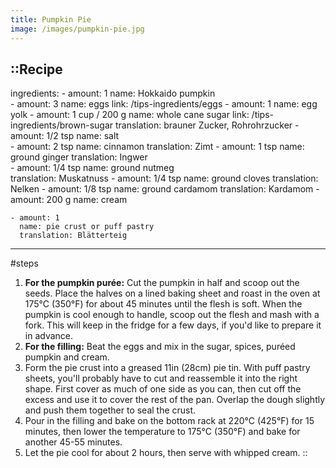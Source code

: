 ```yaml
---
title: Pumpkin Pie
image: /images/pumpkin-pie.jpg
---
```


::Recipe
---
ingredients:
    - amount: 1
      name: Hokkaido pumpkin  
    - amount: 3
      name: eggs
      link: /tips-ingredients/eggs
    - amount: 1
      name: egg yolk
    - amount: 1 cup / 200 g
      name: whole cane sugar
      link: /tips-ingredients/brown-sugar
      translation: brauner Zucker, Rohrohrzucker
    - amount: 1/2 tsp
      name: salt  
    - amount: 2 tsp
      name:  cinnamon
      translation: Zimt
    - amount: 1 tsp 
      name: ground ginger
      translation: Ingwer  
    - amount: 1/4 tsp 
      name: ground nutmeg  
      translation: Muskatnuss
    - amount: 1/4 tsp 
      name: ground cloves
      translation: Nelken
    - amount: 1/8 tsp 
      name: ground cardamom
      translation: Kardamom
    - amount: 200 g 
      name: cream

    - amount: 1 
      name: pie crust or puff pastry
      translation: Blätterteig
---
#steps
1. **For the pumpkin purée:** Cut the pumpkin in half and scoop out the seeds. Place the halves on a lined baking sheet and roast in the oven at 175°C (350°F) for about 45 minutes until the flesh is soft. When the pumpkin is cool enough to handle, scoop out the flesh and mash with a fork. This will keep in the fridge for a few days, if you'd like to prepare it in advance.
2. **For the filling:** Beat the eggs and mix in the sugar, spices, puréed pumpkin and cream.
3. Form the pie crust into a greased 11in (28cm) pie tin. With puff pastry sheets, you'll probably have to cut and reassemble it into the right shape. First cover as much of one side as you can, then cut off the excess and use it to cover the rest of the pan. Overlap the dough slightly and push them together to seal the crust.
4. Pour in the filling and bake on the bottom rack at 220°C (425°F) for 15 minutes, then lower the temperature to 175°C (350°F) and bake for another 45-55 minutes.
5. Let the pie cool for about 2 hours, then serve with whipped cream.
::
